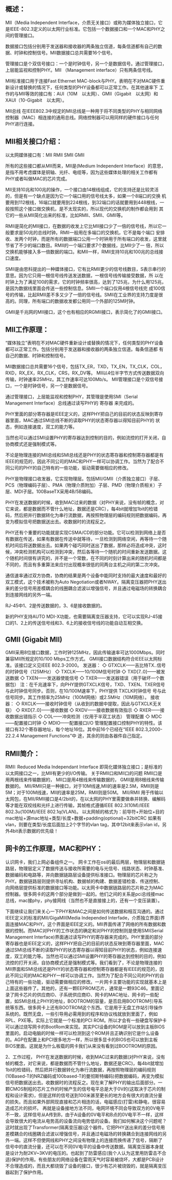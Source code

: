 
## 概述：

MII（Media Independent Interface，介质无关接口）或称为媒体独立接口，它是IEEE-802.3定义的以太网行业标准。它包括一个数据接口和一个MAC和PHY之间的管理接口。

数据接口包括分别用于发送器和接收器的两条独立信道，每条信道都有自己的数据、时钟和控制信号。MII数据接口总共需要16个信号。

管理接口是个双信号接口：一个是时钟信号，另一个是数据信号。通过管理接口，上层能监视和控制PHY。MII （Management interface）只有两条信号线。

MII标准接口用于连接Fast Ethernet MAC-block与PHY。表明在不对MAC硬件重新设计或替换的情况下，任何类型的PHY设备都可以正常工作。在其他速率下
工作的与MII等效的接口有：AUI（10M　以太网）、GMII（Gigabit　以太网）和XAUI（10-Gigabit　以太网）。

MII总线
在IEEE802.3中规定的MII总线是一种用于将不同类型的PHY与相同网络控制器（MAC）相连接的通用总线。网络控制器可以用同样的硬件接口与任何PHY进行连接。

## MII相关接口介绍：

以太网媒体接口有：MII RMII SMII GMII

所有的这些接口都从MII而来，MII是(Medium Independent Interface）的意思，是指不用考虑媒体是铜轴、光纤、电缆等，因为这些媒体处理的相关工作都有
PHY或者叫做MAC的芯片完成。

MII支持10兆和100兆的操作，一个接口由14根线组成，它的支持还是比较灵活的，但是有一个缺点是因为它一个端口用的信号线太多，如果一个8端口的交换
机要用到112根线，16端口就要用到224根线，到32端口的话就要用到448根线，一般按照这个接口做交换机，是不太现实的，所以现代的交换机的制作都会用到
其它的一些从MII简化出来的标准，比如RMII、SMII、GMII等。

RMII是简化的MII接口，在数据的收发上它比MII接口少了一倍的信号线，所以它一般要求是50兆的总线时钟。RMII一般用在多端口的交换机，它不是每个端口
安排收、发两个时钟，而是所有的数据端口公用一个时钟用于所有端口的收发，这里就节省了不少的端口数目。RMII的一个端口要求7个数据线，比MII少了一
倍，所以交换机能够接入多一倍数据的端口。和MII一样，RMII支持10兆和100兆的总线接口速度。

SMII是由思科提出的一种媒体接口，它有比RMII更少的信号线数目，S表示串行的意思。因为它只用一根信号线传送发送数据，一根信号线传输接受数据，所
以在时钟上为了满足100的需求，它的时钟频率很高，达到了125兆，为什么用125兆，是因为数据线里面会传送一些控制信息。SMII一个端口仅用4根信号线完
成100信号的传输，比起RMII差不多又少了一倍的信号线。SMII在工业界的支持力度是很高的。同理，所有端口的数据收发都公用同一个外部的125M时钟。

GMII是千兆网的MII接口，这个也有相应的RGMII接口，表示简化了的GMII接口。


## MII工作原理：

“媒体独立”表明在不对MAC硬件重新设计或替换的情况下，任何类型的PHY设备都可以正常工作。包括分别用于发送器和接收器的两条独立信道。每条信道都
有自己的数据、时钟和控制信号。

MII数据接口总共需要16个信号，包括TX_ER，TXD，TX_EN，TX_CLK，COL，RXD，RX_EX，RX_CLK，CRS，RX_DV等。
MII以4位半字节方式传送数据双向传输，时钟速率25MHz。其工作速率可达100Mb/s。
MII管理接口是个双信号接口，一个是时钟信号，另一个是数据信号。

通过管理接口，上层能监视和控制PHY，其管理是使用SMI（Serial Management Interface）总线通过读写PHY的 寄存器 来完成的。

PHY里面的部分寄存器是IEEE定义的，这样PHY把自己的目前的状态反映到寄存器里面，MAC通过SMI总线不断的读取PHY的状态寄存器以得知目前PHY的
状态，例如连接速度，双工的能力等。

当然也可以通过SMI设置PHY的寄存器达到控制的目的，例如流控的打开关闭，自协商模式还是强制模式等。

不论是物理连接的MII总线和SMI总线还是PHY的状态寄存器和控制寄存器都是有IEEE的规范的，因此不同公司的MAC和PHY一样可以协调工作。当然为了配合不同公司的PHY的自己特有的一些功能，驱动需要做相应的修改。

PHY是物理接口收发器，它实现物理层。包括MII/GMII（介质独立接口）子层、PCS（物理编码子层）、PMA（物理介质附加）子层、PMD（物理介质相关）子层、MDI子层。100BaseTX采用4B/5B编码。

PHY在发送数据的时候，收到MAC过来的数据（对PHY来说，没有帧的概念，对它来说，都是数据而不管什么地址，数据还是CRC），每4bit就增加1bit的检错码，然后把并行数据转化为串行流数据，再按照物理层的编码规则把数据编码，再变为模拟信号把数据送出去。收数据时的流程反之。

PHY还有个重要的功能就是实现CSMA/CD的部分功能。它可以检测到网络上是否有数据在传送，如果有数据在传送中就等待，一旦检测到网络空闲，再等待一个随机时间后将送数据出去。如果两个碰巧同时送出了数据，那样必将造成冲突，这时候，冲突检测机构可以检测到冲突，然后各等待一个随机的时间重新发送数据。这个随机时间很有讲究的，并不是一个常数，在不同的时刻计算出来的随机时间都是不同的，而且有多重算法来应付出现概率很低的同两台主机之间的第二次冲突。

通信速率通过双方协商，协商的结果是两个设备中能同时支持的最大速度和最好的双工模式，这个技术被称为Auto Negotiation或者NWAY。隔离变压器把PHY送出来的差分信号用差模耦合的线圈耦合滤波以增强信号，并且通过电磁场的转换耦合到连接网线的另外一端。

RJ-45中1、2是传送数据的，3、6是接收数据的。

新的PHY支持AUTO MDI-X功能，也需要隔离变压器支持，它可以实现RJ-45接口的1、2上的传送信号线和3、6上的接收信号线的功能自动互相交换。



## GMII (Gigabit MII)

GMII采用8位接口数据，工作时钟125MHz，因此传输速率可达1000Mbps。同时兼容MII所规定的10/100 Mbps工作方式。
GMII接口数据结构符合IEEE以太网标准。该接口定义见IEEE 802.3-2000。
发送器：
◇ GTXCLK——吉比特TX..信号的时钟信号（125MHz）
◇ TXCLK——10/100M信号时钟
◇ TXD[7..0]——被发送数据
◇ TXEN——发送器使能信号
◇ TXER——发送器错误（用于破坏一个数据包）
注：在千兆速率下，向PHY提供GTXCLK信号，TXD、TXEN、TXER信号与此时钟信号同步。否则，在10/100M速率下，PHY提供 TXCLK时钟信号
号与此信号同步。其工作频率为25MHz（100M网络）或2.5MHz（10M网络）。
接收器：
◇ RXCLK——接收时钟信号（从收到的数据中提取，因此与GTXCLK无关联）
◇ RXD[7..0]——接收数据
◇ RXDV——接收数据有效指示
◇ RXER——接收数据出错指示
◇ COL——冲突检测（仅用于半双工状态）
管理配置
◇ MDC——配置接口时钟
◇ MDIO——配置接口I/O
管理配置接口控制PHY的特性。该接口有32个寄存器地址，每个地址16位。其中前16个已经在“IEEE 802.3,2000-22.2.4 Management Functions”中
途，其余的则由各器件自己指定。


## RMII简介：

RMII: Reduced Media Independant Interface 即简化媒体独立接口；是标准的以太网接口之一，比MII有更少的I/O传输。
关于RMII口和MII口的问题
RMII口是用两根线来传输数据的，
MII口是用4根线来传输数据的，
GMII是用8根线来传输数据的。
MII/RMII只是一种接口，对于10M线速,MII的速率是2.5M，RMII则是5M；对于100M线速，MII的速率是25M，RMII则是50M。
MII/RMII 用于传输以太网包，在MII/RMII接口是4/2bit的，在以太网的PHY里需要做串并转换、编解码等才能在双绞线和光纤上进行传输，其帧格式遵循IEEE
802.3(10M)/IEEE 802.3u(100M)/IEEE 802.1q(VLAN)。
以太网帧的格式为：前导符+开始位+目的mac地址+源mac地址+类型/长度+数据+padding(optional)+32bitCRC
如果有vlan，则要在类型/长度后面加上2个字节的vlan tag，其中12bit来表示vlan id，另外4bit表示数据的优先级！


## 网卡的工作原理，MAC和PHY：

认识网卡，我们上网必备组件之一。
网卡工作在osi的最后两层，物理层和数据链路层，物理层定义了数据传送与接收所需要的电与光信号、线路状态、时钟基准、数据编码和电路等，并向数据链路层设备提供标准接口。物理层的芯片称之为PHY。数据链路层则提供寻址机构、数据帧的构建、数据差错检查、传送控制、向网络层提供标准的数据接口等功能。以太网卡中数据链路层的芯片称之为MAC控制器。很多网卡的这两个部分是做到一起的。他们之间的关系是pci总线接mac总线，mac接phy，phy接网线（当然也不是直接接上的，还有一个变压装置）。

下面继续让我们来关心一下PHY和MAC之间是如何传送数据和相互沟通的。通过IEEE定义的标准的MII/GigaMII(Media Independed Interfade，介质独立界面)界面连接MAC和PHY。这个界面是IEEE定义的。MII界面传递了网络的所有数据和数据的控制。而MAC对PHY的工作状态的确定和对PHY的控制则是使用SMI(Serial Management Interface)界面通过读写PHY的寄存器来完成的。PHY里面的部分寄存器也是IEEE定义的，这样PHY把自己的目前的状态反映到寄存器里面，MAC通过SMI总线不断的读取PHY的状态寄存器以得知目前PHY的状态，例如连接速度，双工的能力等。当然也可以通过SMI设置PHY的寄存器达到控制的目的，例如流控的打开关闭，自协商模式还是强制模式等。我们看到了，不论是物理连接的MII界面和SMI总线还是PHY的状态寄存器和控制寄存器都是有IEEE的规范的，因此不同公司的MAC和PHY一样可以协调工作。当然为了配合不同公司的PHY的自己特有的一些功能，驱动需要做相应的修改。一片网卡主要功能的实现就基本上是上面这些器件了。其他的，还有一颗EEPROM芯片，通常是一颗93C46。里面记录了网卡芯片的供应商ID、子系统供应商ID、网卡的MAC地址、网卡的一些配置，如SMI总线上PHY的地址，BOOTROM的容量，是否启用BOOTROM引导系统等东西。很多网卡上还有BOOTROM这个东西。它是用于无盘工作站引导操作系统的。既然无盘，一些引导用必需用到的程序和协议栈就放到里面了，例如RPL、PXE等。实际上它就是一个标准的PCI ROM。所以才会有一些硬盘写保护卡可以通过烧写网卡的BootRom来实现。其实PCI设备的ROM是可以放到主板BIOS里面的。启动电脑的时候一样可以检测到这个ROM并且正确识别它是什么设备的。AGP在配置上和PCI很多地方一样，所以很多显卡的BIOS也可以放到主板BIOS里面。这就是为什么板载的网卡我们从来没有看到过BOOTROM的原因。
 
2、工作过程， PHY在发送数据的时候，收到MAC过来的数据(对PHY来说，没有帧的概念，对它来说，都是数据而不管什么地址，数据还是CRC)，每4bit就增加1bit的检错码，然后把并行数据转化为串行流数据，再按照物理层的编码规则(10Based-T的NRZ编码或100based-T的曼彻斯特编码)把数据编码，再变为模拟信号把数据送出去。收数据时的流程反之。现在来了解PHY的输出后面部分。一颗CMOS制程的芯片工作的时候产生的信号电平总是大于0V的(这取决于芯片的制程和设计需求)，但是这样的信号送到100米甚至更长的地方会有很大的直流分量的损失。而且如果外部网现直接和芯片相连的话，电磁感应(打雷)和静电，很容易造成芯片的损坏。 再就是设备接地方法不同，电网环境不同会导致双方的0V电平不一致，这样信号从A传到B，由于A设备的0V电平和B点的0V电平不一样，这样会导致很大的电流从电势高的设备流向电势低的设备。我们如何解决这个问题呢？这时就出现了Transformer(隔离变压器)这个器件。它把PHY送出来的差分信号用差模耦合的线圈耦合滤波以增强信号，并且通过电磁场的转换耦合到连接网线的另外一端。这样不但使网线和PHY之间没有物理上的连接而换传递了信号，隔断了信号中的直流分量，还可以在不同0V电平的设备中传送数据。隔离变压器本身就是设计为耐2KV~3KV的电压的。也起到了防雷感应(我个人认为这里用防雷击不合适)保护的作用。有些朋友的网络设备在雷雨天气时容易被烧坏，大都是PCB设计不合理造成的，而且大都烧毁了设备的接口，很少有芯片被烧毁的，就是隔离变压器起到了保护作用。





